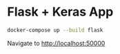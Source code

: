 # Flask + Keras App

```bash
docker-compose up --build flask
```

Navigate to [http://localhost:50000](http://localhost:50000)
